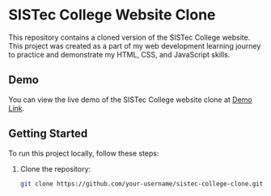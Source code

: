 # SISTec College Website Clone

This repository contains a cloned version of the SISTec College website. This project was created as a part of my web development learning journey to practice and demonstrate my HTML, CSS, and JavaScript skills.

## Demo

You can view the live demo of the SISTec College website clone at [Demo Link](https://your-demo-link.com).


## Getting Started

To run this project locally, follow these steps:

1. Clone the repository:

   ```bash
   git clone https://github.com/your-username/sistec-college-clone.git
